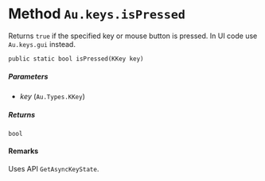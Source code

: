 # Method `Au.keys.isPressed`

Returns `true` if the specified key or mouse button is pressed. In UI code use `Au.keys.gui` instead.

```
public static bool isPressed(KKey key)
```

##### Parameters

- *key*  (`Au.Types.KKey`)

##### Returns

`bool`

#### Remarks

Uses API `GetAsyncKeyState`.